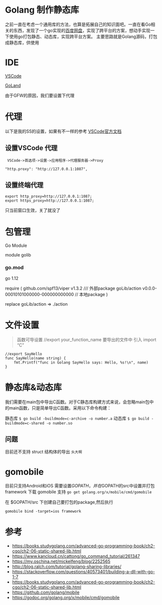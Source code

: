 # Golang 制作静态库

之前一直在考虑一个通用库的方法，也算是拓展自己的知识面吧。一直在看Go相关的东西，发现了一个go实现的[百度网盘](https://github.com/iikira/BaiduPCS-Go)，实现了跨平台的方案，想动手实现一下使用go打包静态、动态库，实现跨平台方案。
主要思路就是Golang源码，打包成静态库，供使用

# IDE
[VSCode](https://code.visualstudio.com/)

[GoLand](https://www.jetbrains.com/go/)

由于GFW的原因，我们要设置下代理
# 代理
以下是我的SS的设置，如果有不一样的参考 [VSCode官方文档](https://code.visualstudio.com/docs/setup/network)
## 设置VSCode 代理
` VSCode->首选项->设置->应用程序->代理服务器->Proxy`

    "http.proxy": "http://127.0.0.1:1087",

## 设置终端代理 
    export http_proxy=http://127.0.0.1:1087;
    export https_proxy=http://127.0.0.1:1087;
只当前窗口生效，关了就没了
# 包管理

Go Module 

module golib

### go.mod
go 1.12


require (
    github.com/spf13/viper v1.3.2  /// 外部package
    goLib/action v0.0.0-00010101000000-000000000000 // 本地package
)

replace goLib/action => ./action 

# 文件设置

> 函数可导设置 //export your_function_name
> 要导出的文件中 引入 import “C”
```golang
//export SayHello
func SayHello(name string) {
    fmt.Printf("func in Golang SayHello says: Hello, %s!\n", name)
}

```

# 静态库&动态库
我们需要在main包中导出C函数。对于C静态库构建方式来说，会忽略main包中的main函数，只是简单导出C函数。采用以下命令构建：

静态库
`$ go build -buildmode=c-archive -o number.a`
动态库
`$ go build -buildmode=c-shared -o number.so`

## 问题
目前还不支持 struct 结构体的导出 `头大啊`

# gomobile 
目前只支持Android和iOS
需要设置$GOPATH，并在$GOPATH的src中设置并打包 framework 
下载 gomobile 支持
`go get golang.org/x/mobile/cmd/gomobile`

在 $GOPATH/src 下创建自己要打包的package,然后执行

`gomobile bind -target=ios framework`


# 参考
- https://books.studygolang.com/advanced-go-programming-book/ch2-cgo/ch2-06-static-shared-lib.html
- https://www.kancloud.cn/cattong/go_command_tutorial/261347
- https://my.oschina.net/mickelfeng/blog/2252565
- http://blog.ralch.com/tutorial/golang-sharing-libraries/
- https://stackoverflow.com/questions/40573401/building-a-dll-with-go-1-7
- https://books.studygolang.com/advanced-go-programming-book/ch2-cgo/ch2-06-static-shared-lib.html
- https://github.com/golang/mobile
- https://godoc.org/golang.org/x/mobile/cmd/gomobile
